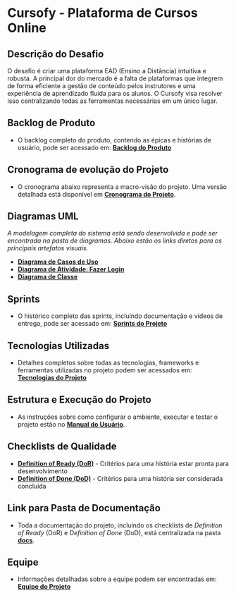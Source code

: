 # Cursofy - Plataforma de Cursos Online

## Descrição do Desafio
O desafio é criar uma plataforma EAD (Ensino a Distância) intuitiva e robusta. A principal dor do mercado é a falta de plataformas que integrem de forma eficiente a gestão de conteúdo pelos instrutores e uma experiência de aprendizado fluida para os alunos. O Cursofy visa resolver isso centralizando todas as ferramentas necessárias em um único lugar.

## Backlog de Produto
- O backlog completo do produto, contendo as épicas e histórias de usuário, pode ser acessado em: **[Backlog do Produto](./docs/BACKLOG.md)**

## Cronograma de evolução do Projeto
- O cronograma abaixo representa a macro-visão do projeto. Uma versão detalhada está disponível em **[Cronograma do Projeto](./docs/CRONOGRAMA.md)**.

## Diagramas UML
*A modelagem completa do sistema está sendo desenvolvida e pode ser encontrada na pasta de diagramas. Abaixo estão os links diretos para os principais artefatos visuais.*

- **[Diagrama de Casos de Uso](./docs/diagrams/casos-de-uso/diagrama_casos_de_uso.png)**
- **[Diagrama de Atividade: Fazer Login](./docs/diagrams/atividades/diagrama_atividade_login.png)**
- **[Diagrama de Classe](./docs/diagrams/classe/diagrama_de_classe.png)**

## Sprints
- O histórico completo das sprints, incluindo documentação e vídeos de entrega, pode ser acessado em: **[Sprints do Projeto](./docs/SPRINTS.md)**

## Tecnologias Utilizadas
- Detalhes completos sobre todas as tecnologias, frameworks e ferramentas utilizadas no projeto podem ser acessados em: **[Tecnologias do Projeto](./docs/TECNOLOGIAS.md)**

## Estrutura e Execução do Projeto
- As instruções sobre como configurar o ambiente, executar e testar o projeto estão no **[Manual do Usuário](./docs/MANUAL_USUARIO.md)**.

## Checklists de Qualidade
- **[Definition of Ready (DoR)](./docs/CHECKLIST_DOR_DOD.md#definition-of-ready-dor)** - Critérios para uma história estar pronta para desenvolvimento
- **[Definition of Done (DoD)](./docs/CHECKLIST_DOR_DOD.md#definition-of-done-dod)** - Critérios para uma história ser considerada concluída

## Link para Pasta de Documentação
- Toda a documentação do projeto, incluindo os checklists de *Definition of Ready* (DoR) e *Definition of Done* (DoD), está centralizada na pasta **[docs](./docs/)**.

## Equipe
- Informações detalhadas sobre a equipe podem ser encontradas em: **[Equipe do Projeto](./docs/EQUIPE.md)**